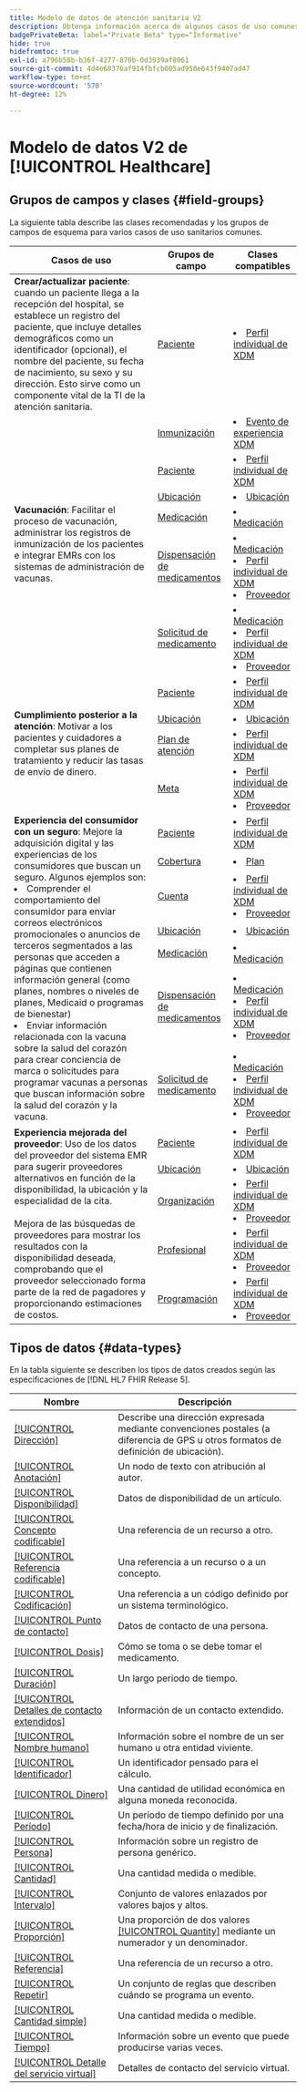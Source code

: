 ```yaml
---
title: Modelo de datos de atención sanitaria V2
description: Obtenga información acerca de algunos casos de uso comunes de atención médica y las mejores clases, grupos de campos relacionados y tipos de datos que se deben usar.
badgePrivateBeta: label="Private Beta" type="Informative"
hide: true
hidefromtoc: true
exl-id: a796b58b-b36f-4277-870b-0d3939af8061
source-git-commit: 4d4e68376af914fbfcb005ad950e643f9407ad47
workflow-type: tm+mt
source-wordcount: '570'
ht-degree: 12%

---
```


# Modelo de datos V2 de [!UICONTROL Healthcare]

## Grupos de campos y clases {#field-groups}

La siguiente tabla describe las clases recomendadas y los grupos de campos de esquema para varios casos de uso sanitarios comunes.

<table>
  <thead>
    <tr>
      <th>Casos de uso</th>
      <th>Grupos de campo</th>
      <th>Clases compatibles</th>
    </tr>
  </thead>
  <tbody>
    <tr>
      <td><strong>Crear/actualizar paciente</strong>: cuando un paciente llega a la recepción del hospital, se establece un registro del paciente, que incluye detalles demográficos como un identificador (opcional), el nombre del paciente, su fecha de nacimiento, su sexo y su dirección. Esto sirve como un componente vital de la TI de la atención sanitaria.</td>
      <td><a href="../field-groups/profile/healthcare-patient.md">Paciente</a></td>
      <td>
        <li><a href="../classes/individual-profile.md">Perfil individual de XDM</a></li>
      </td>
    </tr>
    <tr>
      <td rowspan="6"><strong>Vacunación</strong>: Facilitar el proceso de vacunación, administrar los registros de inmunización de los pacientes e integrar EMRs con los sistemas de administración de vacunas.</td>
      <td><a href="../field-groups/event/healthcare-immunization.md">Inmunización</a></td>
      <td>
        <li><a href="../classes/experienceevent.md">Evento de experiencia XDM</a></li>
      </td>
    </tr>
    <tr>
      <td><a href="../field-groups/profile/healthcare-patient.md">Paciente</a></td>
      <td>
        <li><a href="../classes/individual-profile.md">Perfil individual de XDM</a></li>
      </td>
    </tr>
    <tr>
      <td><a href="../field-groups/location/healthcare-location.md">Ubicación</a></td>
      <td>
        <li><a href="../classes/location.md">Ubicación</a></li>
      </td>
    </tr>
    <tr>
      <td><a href="../field-groups/medication/healthcare-medication-v2.md">Medicación</a></td>
      <td>
        <li><a href="../classes/medication.md">Medicación</a></li>
      </td>
    </tr>
    <tr>
      <td><a href="../field-groups/medication/healthcare-medication-dispense.md">Dispensación de medicamentos</a></td>
      <td>
        <li><a href="../classes/medication.md">Medicación</a></li>
        <li><a href="../classes/individual-profile.md">Perfil individual de XDM</a></li>
        <li><a href="../classes/provider.md">Proveedor</a></li>
      </td>
    </tr>
    <tr>
      <td><a href="../field-groups/medication/healthcare-medication-request.md">Solicitud de medicamento</a></td>
      <td>
        <li><a href="../classes/medication.md">Medicación</a></li>
        <li><a href="../classes/individual-profile.md">Perfil individual de XDM</a></li>
        <li><a href="../classes/provider.md">Proveedor</a></li>
      </td>
    </tr>
    <tr>
      <td rowspan="4"><strong>Cumplimiento posterior a la atención</strong>: Motivar a los pacientes y cuidadores a completar sus planes de tratamiento y reducir las tasas de envío de dinero.</td>
      <td><a href="../field-groups/profile/healthcare-patient.md">Paciente</a></td>
      <td>
        <li><a href="../classes/individual-profile.md">Perfil individual de XDM</a></li>
      </td>
    </tr>
    <tr>
      <td><a href="../field-groups/location/healthcare-location.md">Ubicación</a></td>
      <td>
        <li><a href="../classes/location.md">Ubicación</a></li>
      </td>
    </tr>
    <tr>
      <td><a href="../field-groups/profile/healthcare-care-plan.md">Plan de atención</a></td>
      <td>
        <li><a href="../classes/individual-profile.md">Perfil individual de XDM</a></li>
      </td>
    </tr>
    <tr>
      <td><a href="../field-groups/profile/healthcare-goal.md">Meta</a></td>
      <td>
        <li><a href="../classes/individual-profile.md">Perfil individual de XDM</a></li>
        <li><a href="../classes/provider.md">Proveedor</a></li>
      </td>
    </tr>
    <tr>
      <td rowspan="7"><strong>Experiencia del consumidor con un seguro</strong>: Mejore la adquisición digital y las experiencias de los consumidores que buscan un seguro. Algunos ejemplos son: 
        <li> Comprender el comportamiento del consumidor para enviar correos electrónicos promocionales o anuncios de terceros segmentados a las personas que acceden a páginas que contienen información general (como planes, nombres o niveles de planes, Medicaid o programas de bienestar)
        </li> 
        <li> Enviar información relacionada con la vacuna sobre la salud del corazón para crear conciencia de marca o solicitudes para programar vacunas a personas que buscan información sobre la salud del corazón y la vacuna.
        </li>
      </td>
      <td><a href="../field-groups/profile/healthcare-patient.md">Paciente</a></td>
      <td>
        <li><a href="../classes/individual-profile.md">Perfil individual de XDM</a></li>
      </td>
    </tr>
    <tr>
      <td><a href="../field-groups/plan/healthcare-coverage.md">Cobertura</a></td>
      <td>
        <li><a href="../classes/plan.md">Plan</a></li>
      </td>
    </tr>
    <tr>
      <td><a href="../field-groups/profile/healthcare-account.md">Cuenta</a></td>
      <td>
        <li><a href="../classes/individual-profile.md">Perfil individual de XDM</a></li>
        <li><a href="../classes/provider.md">Proveedor</a></li>
      </td>
    </tr>
    <tr>
      <td><a href="../field-groups/location/healthcare-location.md">Ubicación</a></td>
      <td>
        <li><a href="../classes/location.md">Ubicación</a></li>
      </td>
    </tr>
      <tr>
      <td><a href="../field-groups/medication/healthcare-medication-v2.md">Medicación</a></td>
      <td>
        <li><a href="../classes/medication.md">Medicación</a></li>
      </td>
    </tr>
    <tr>
      <td><a href="../field-groups/medication/healthcare-medication-dispense.md">Dispensación de medicamentos</a></td>
      <td>
        <li><a href="../classes/medication.md">Medicación</a></li>
        <li><a href="../classes/individual-profile.md">Perfil individual de XDM</a></li>
        <li><a href="../classes/provider.md">Proveedor</a></li>
      </td>
    </tr>
    <tr>
      <td><a href="../field-groups/medication/healthcare-medication-request.md">Solicitud de medicamento</a></td>
      <td>
        <li><a href="../classes/medication.md">Medicación</a></li>
        <li><a href="../classes/individual-profile.md">Perfil individual de XDM</a></li>
        <li><a href="../classes/provider.md">Proveedor</a></li>
      </td>
    </tr>
    <tr>
      <td rowspan="5"><strong>Experiencia mejorada del proveedor</strong>: Uso de los datos del proveedor del sistema EMR para sugerir proveedores alternativos en función de la disponibilidad, la ubicación y la especialidad de la cita. <br> <br>Mejora de las búsquedas de proveedores para mostrar los resultados con la disponibilidad deseada, comprobando que el proveedor seleccionado forma parte de la red de pagadores y proporcionando estimaciones de costos.
      </td>
      <td><a href="../field-groups/profile/healthcare-patient.md">Paciente</a></td>
      <td>
        <li><a href="../classes/individual-profile.md">Perfil individual de XDM</a></li>
      </td>
    </tr>
    <tr>
      <td><a href="../field-groups/location/healthcare-location.md">Ubicación</a></td>
      <td>
        <li><a href="../classes/location.md">Ubicación</a></li>
      </td>
    </tr>
    <tr>
      <td><a href="../field-groups/profile/healthcare-organization.md">Organización</a></td>
      <td>
        <li><a href="../classes/individual-profile.md">Perfil individual de XDM</a></li>
        <li><a href="../classes/provider.md">Proveedor</a></li>
      </td>
    </tr>
    <tr>
      <td><a href="../field-groups/profile/healthcare-practioner.md">Profesional</a></td>
      <td>
        <li><a href="../classes/individual-profile.md">Perfil individual de XDM</a></li>
        <li><a href="../classes/provider.md">Proveedor</a></li>
      </td>
    </tr>
    <tr>
      <td><a href="../field-groups/profile/healthcare-schedule.md">Programación</a></td>
      <td>
        <li><a href="../classes/individual-profile.md">Perfil individual de XDM</a></li>
        <li><a href="../classes/provider.md">Proveedor</a></li>
      </td>
    </tr>
  </tbody>
</table>

## Tipos de datos {#data-types}

En la tabla siguiente se describen los tipos de datos creados según las especificaciones de [!DNL HL7 FHIR Release 5].

| Nombre | Descripción |
| --- | --- |
| [[!UICONTROL Dirección]](../data-types/healthcare/address.md) | Describe una dirección expresada mediante convenciones postales (a diferencia de GPS u otros formatos de definición de ubicación). |
| [[!UICONTROL Anotación]](../data-types/healthcare/annotation.md) | Un nodo de texto con atribución al autor. |
| [[!UICONTROL Disponibilidad]](../data-types/healthcare/availability.md) | Datos de disponibilidad de un artículo. |
| [[!UICONTROL Concepto codificable]](../data-types/healthcare/codeable-concept.md) | Una referencia de un recurso a otro. |
| [[!UICONTROL Referencia codificable]](../data-types/healthcare/codeable-reference.md) | Una referencia a un recurso o a un concepto. |
| [[!UICONTROL Codificación]](../data-types/healthcare/coding.md) | Una referencia a un código definido por un sistema terminológico. |
| [[!UICONTROL Punto de contacto]](../data-types/healthcare/contact-point.md) | Datos de contacto de una persona. |
| [[!UICONTROL Dosis]](../data-types/healthcare/dosage.md) | Cómo se toma o se debe tomar el medicamento. |
| [[!UICONTROL Duración]](../data-types/healthcare/duration.md) | Un largo periodo de tiempo. |
| [[!UICONTROL Detalles de contacto extendidos]](../data-types/healthcare/extended-contact-detail.md) | Información de un contacto extendido. |
| [[!UICONTROL Nombre humano]](../data-types/healthcare/human-name.md) | Información sobre el nombre de un ser humano u otra entidad viviente. |
| [[!UICONTROL Identificador]](../data-types/healthcare/identifier.md) | Un identificador pensado para el cálculo. |
| [[!UICONTROL Dinero]](../data-types/healthcare/money.md) | Una cantidad de utilidad económica en alguna moneda reconocida. |
| [[!UICONTROL Período]](../data-types/healthcare/period.md) | Un período de tiempo definido por una fecha/hora de inicio y de finalización. |
| [[!UICONTROL Persona]](../data-types/healthcare/person.md) | Información sobre un registro de persona genérico. |
| [[!UICONTROL Cantidad]](../data-types/healthcare/quantity.md) | Una cantidad medida o medible. |
| [[!UICONTROL Intervalo]](../data-types/healthcare/range.md) | Conjunto de valores enlazados por valores bajos y altos. |
| [[!UICONTROL Proporción]](../data-types/healthcare/ratio.md) | Una proporción de dos valores [[!UICONTROL Quantity]](../data-types/healthcare/quantity.md) mediante un numerador y un denominador. |
| [[!UICONTROL Referencia]](../data-types/healthcare/reference.md) | Una referencia de un recurso a otro. |
| [[!UICONTROL Repetir]](../data-types/healthcare/repeat.md) | Un conjunto de reglas que describen cuándo se programa un evento. |
| [[!UICONTROL Cantidad simple]](../data-types/healthcare/simple-quantity.md) | Una cantidad medida o medible. |
| [[!UICONTROL Tiempo]](../data-types/healthcare/timing.md) | Información sobre un evento que puede producirse varias veces. |
| [[!UICONTROL Detalle del servicio virtual]](../data-types/healthcare/virtual-service-detail.md) | Detalles de contacto del servicio virtual. |
